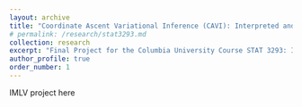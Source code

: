 ```yaml
---
layout: archive
title: "Coordinate Ascent Variational Inference (CAVI): Interpreted and Visualized"
# permalink: /research/stat3293.md
collection: research
excerpt: "Final Project for the Columbia University Course STAT 3293: Interpretable Machine Learning"
author_profile: true
order_number: 1
---
```


IMLV project here
